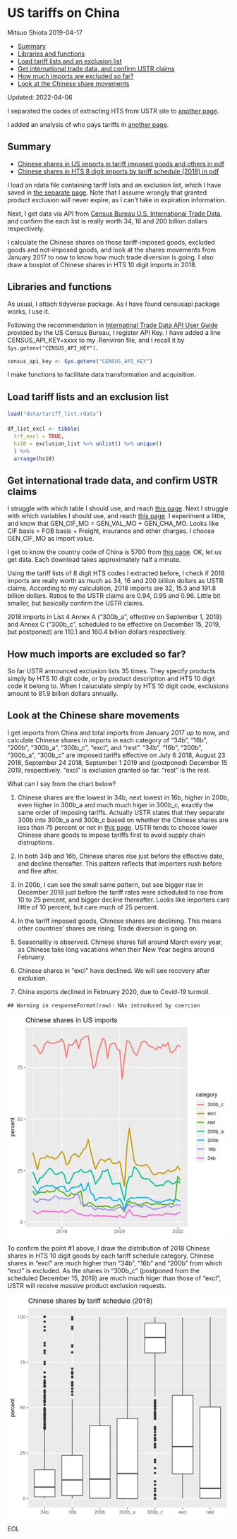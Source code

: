 US tariffs on China
================
Mitsuo Shiota
2019-04-17

-   [Summary](#summary)
-   [Libraries and functions](#libraries-and-functions)
-   [Load tariff lists and an exclusion
    list](#load-tariff-lists-and-an-exclusion-list)
-   [Get international trade data, and confirm USTR
    claims](#get-international-trade-data-and-confirm-ustr-claims)
-   [How much imports are excluded so
    far?](#how-much-imports-are-excluded-so-far)
-   [Look at the Chinese share
    movements](#look-at-the-chinese-share-movements)

Updated: 2022-04-06

I separated the codes of extracting HTS from USTR site to [another
page](Extract-hts-from-USTR.md).

I added an analysis of who pays tariffs in [another page](Who-pays.md).

## Summary

-   [Chinese shares in US imports in tariff imposed goods and others in
    pdf](output/chinese-shares.pdf)
-   [Chinese shares in HTS 8 digit imports by tariff schedule (2018) in
    pdf](output/chinese-shares2.pdf)

I load an rdata file containing tariff lists and an exclusion list,
which I have saved in [the separate page](Extract-hts-from-USTR.md).
Note that I assume wrongly that granted product exclusion will never
expire, as I can’t take in expiration information.

Next, I get data via API from [Census Bureau U.S. International Trade
Data](https://www.census.gov/foreign-trade/data/), and confirm the each
list is really worth 34, 16 and 200 billion dollars respectively.

I calculate the Chinese shares on those tariff-imposed goods, excluded
goods and not-imposed goods, and look at the shares movements from
January 2017 to now to know how much trade diversion is going. I also
draw a boxplot of Chinese shares in HTS 10 digit imports in 2018.

## Libraries and functions

As usual, I attach tidyverse package. As I have found censusapi package
works, I use it.

Following the recommendation in [Internatinal Trade Data API User
Guide](https://www.census.gov/foreign-trade/reference/guides/Guide%20to%20International%20Trade%20Datasets.pdf)
provided by the US Census Bureau, I register API Key. I have added a
line CENSUS_API_KEY=xxxx to my .Renviron file, and I recall it by
`Sys.getenv("CENSUS_API_KEY")`.

``` r
census_api_key <- Sys.getenv("CENSUS_API_KEY")
```

I make functions to facilitate data transformation and acquisition.

## Load tariff lists and an exclusion list

``` r
load("data/tariff_list.rdata")

df_list_excl <- tibble(
  trf_excl = TRUE,
  hs10 = exclusion_list %>% unlist() %>% unique()
  ) %>% 
  arrange(hs10)
```

## Get international trade data, and confirm USTR claims

I struggle with which table I should use, and reach [this
page](https://www.census.gov/data/developers/data-sets/international-trade.html).
Next I struggle with which variables I should use, and reach [this
page](https://api.census.gov/data/timeseries/intltrade/imports/hs/variables.html).
I experiment a little, and know that GEN_CIF_MO = GEN_VAL_MO +
GEN_CHA_MO. Looks like CIF basis = FOB basis + Freight, insurance and
other charges. I choose GEN_CIF_MO as import value.

I get to know the country code of China is 5700 from [this
page](https://www.census.gov/foreign-trade/schedules/c/countryname.html).
OK, let us get data. Each download takes approximately half a minute.

Using the tariff lists of 8 digit HTS codes I extracted before, I check
if 2018 imports are really worth as much as 34, 16 and 200 billion
dollars as USTR claims. According to my calculation, 2018 imports are
32, 15.3 and 191.8 billion dollars. Ratios to the USTR claims are 0.94,
0.95 and 0.96. Little bit smaller, but basically confirm the USTR
claims.

2018 imports in List 4 Annex A (“300b_a”, effective on September 1,
2019) and Annex C (“300b_c”, scheduled to be effective on December 15,
2019, but postponed) are 110.1 and 160.4 billion dollars respectively.

## How much imports are excluded so far?

So far USTR announced exclusion lists 35 times. They specify products
simply by HTS 10 digit code, or by product description and HTS 10 digit
code it belong to. When I caluculate simply by HTS 10 digit code,
exclusions amount to 81.9 billion dollars annually.

## Look at the Chinese share movements

I get imports from China and total imports from January 2017 up to now,
and calculate Chinese shares in imports in each category of “34b”,
“16b”, “200b”, “300b_a”, “300b_c”, “excl”, and “rest”. “34b”, “16b”,
“200b”, “300b_a”, “300b_c” are imposed tariffs effective on July 6 2018,
August 23 2018, September 24 2018, September 1 2019 and (postponed)
December 15 2019, respectively. “excl” is exclusion granted so far.
“rest” is the rest.

What can I say from the chart below?

1.  Chinese shares are the lowest in 34b, next lowest in 16b, higher in
    200b, even higher in 300b_a and much much higer in 300b_c, exactly
    the same order of imposing tariffs. Actually USTR states that they
    separate 300b into 300b_a and 300b_c based on whether the Chinese
    shares are less than 75 percent or not in [this
    page](https://ustr.gov/sites/default/files/enforcement/301Investigations/Notice_of_Modification_%28List_4A_and_List_4B%29.pdf).
    USTR tends to choose lower Chinese share goods to impose tariffs
    first to avoid supply chain distruptions.

2.  In both 34b and 16b, Chinese shares rise just before the effective
    date, and decline thereafter. This pattern reflects that importers
    rush before and flee after.

3.  In 200b, I can see the small same pattern, but see bigger rise in
    December 2018 just before the tariff rates were scheduled to rise
    from 10 to 25 percent, and bigger decline thereafter. Looks like
    importers care little of 10 percent, but care much of 25 percent.

4.  In the tariff imposed goods, Chinese shares are declining. This
    means other countries’ shares are rising. Trade diversion is going
    on.

5.  Seasonality is observed. Chinese shares fall around March every
    year, as Chinese take long vacations when their New Year begins
    around February.

6.  Chinese shares in “excl” have declined. We will see recovery after
    exclusion.

7.  China exports declined in February 2020, due to Covid-19 turmoil.

<!-- -->

    ## Warning in responseFormat(raw): NAs introduced by coercion

![](README_files/figure-gfm/get_data-1.png)<!-- -->

To confirm the point \#1 above, I draw the distribution of 2018 Chinese
shares in HTS 10 digit goods by each tariff schedule category. Chinese
shares in “excl” are much higher than “34b”, “16b” and “200b” from which
“excl” is excluded. As the shares in “300b_c” (postponed from the
scheduled December 15, 2019) are much much higer than those of “excl”,
USTR will receive massive product exclusion requests.

![](README_files/figure-gfm/boxplot-1.png)<!-- -->

EOL
